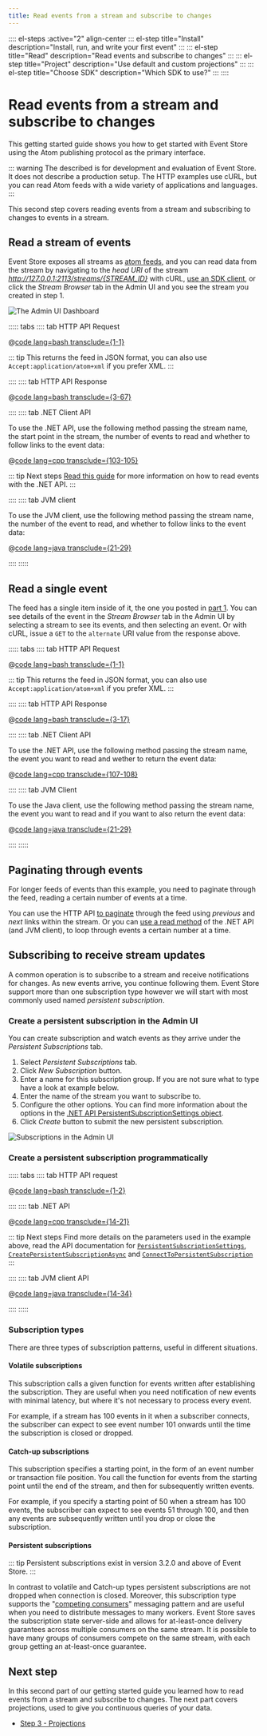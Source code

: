 ```yaml
---
title: Read events from a stream and subscribe to changes
---
```


:::: el-steps :active="2" align-center
::: el-step title="Install" description="Install, run, and write your first event"
:::
::: el-step title="Read" description="Read events and subscribe to changes"
:::
::: el-step title="Project" description="Use default and custom projections"
:::
::: el-step title="Choose SDK" description="Which SDK to use?"
:::
::::

# Read events from a stream and subscribe to changes

This getting started guide shows you how to get started with Event Store using the Atom publishing protocol as the primary interface. 

::: warning
The described is for development and evaluation of Event Store. It does not describe a production setup. The HTTP examples use cURL, but you can read Atom feeds with a wide variety of applications and languages.
:::

This second step covers reading events from a stream and subscribing to changes to events in a stream.

## Read a stream of events

Event Store exposes all streams as [atom feeds](http://tools.ietf.org/html/rfc4287), and you can read data from the stream by navigating to the _head URI_ of the stream _http://127.0.0.1:2113/streams/{STREAM_ID}_ with cURL, [use an SDK client](/v5/getting-started/which-api-sdk.md), or click the _Stream Browser_ tab in the Admin UI and you see the stream you created in step 1.

![The Admin UI Dashboard](../images/es-web-admin-stream-browser.png)

::::: tabs
:::: tab HTTP API Request

@[code lang=bash transclude={1-1}](docs/v5/code-examples/getting-started/read-stream.sh)

::: tip
This returns the feed in JSON format, you can also use `Accept:application/atom+xml` if you prefer XML.
:::

::::
:::: tab HTTP API Response

@[code lang=bash transclude={3-67}](docs/v5/code-examples/getting-started/read-stream.sh)

::::
:::: tab .NET Client API

To use the .NET API, use the following method passing the stream name, the start point in the stream, the number of events to read and whether to follow links to the event data:

@[code lang=cpp transclude={103-105}](docs/v5/code-examples/DocsExample/Program.cs)

::: tip Next steps
[Read this guide](/v5/dotnet-api/reading-events.md) for more information on how to read events with the .NET API.
:::

::::
:::: tab JVM client

To use the JVM client, use the following method passing the stream name, the number of the event to read, and whether to follow links to the event data:

@[code lang=java transclude={21-29}](docs/v5/code-examples/EventStore.Samples.Java/src/main/java/org/eventstore/sample/ReadMultipleEventsExample.java)

::::
:::::

## Read a single event

The feed has a single item inside of it, the one you posted in [part 1](/v5/getting-started/index.md). You can see details of the event in the _Stream Browser_ tab in the Admin UI by selecting a stream to see its events, and then selecting an event. Or with cURL, issue a `GET` to the `alternate` URI value from the response above.

::::: tabs
:::: tab HTTP API Request

@[code lang=bash transclude={1-1}](docs/v5/code-examples/getting-started/read-event.sh)

::: tip
This returns the feed in JSON format, you can also use `Accept:application/atom+xml` if you prefer XML.
:::

::::
:::: tab HTTP API Response

@[code lang=bash transclude={3-17}](docs/v5/code-examples/getting-started/read-event.sh)

::::
:::: tab .NET Client API

To use the .NET API, use the following method passing the stream name, the event you want to read and wether to return the event data:

@[code lang=cpp transclude={107-108}](docs/v5/code-examples/DocsExample/Program.cs)

::::
:::: tab JVM Client

To use the Java client, use the following method passing the stream name, the event you want to read and if you want to also return the event data:

@[code lang=java transclude={21-29}](docs/v5/code-examples/EventStore.Samples.Java/src/main/java/org/eventstore/sample/ReadSingleEventExample.java)

::::
:::::

## Paginating through events

For longer feeds of events than this example, you need to paginate through the feed, reading a certain number of events at a time.

You can use the HTTP API [to paginate](/v5/http-api/reading-streams.md#feed-paging) through the feed using _previous_ and _next_ links within the stream. Or you can [use a read method](/v5/dotnet-api/reading-events.md#example-read-an-entire-stream-forwards-from-start-to-end) of the .NET API (and JVM client), to loop through events a certain number at a time.

## Subscribing to receive stream updates

A common operation is to subscribe to a stream and receive notifications for changes. As new events arrive, you continue following them. Event Store support more than one subscription type however we will start with most commonly used named _persistent subscription_.

### Create a persistent subscription in the Admin UI

You can create subscription and watch events as they arrive under the _Persistent Subscriptions_ tab.

1. Select _Persistent Subscriptions_ tab.
2. Click _New Subscription_ button.
3. Enter a name for this subscription group. If you are not sure what to type have a look at example below.
4. Enter the name of the stream you want to subscribe to.
5. Configure the other options. You can find more information about the options in the [.NET API PersistentSubscriptionSettings object](xref:EventStore.ClientAPI.PersistentSubscriptionSettings).
6. Click _Create_ button to submit the new persistent subscription.

![Subscriptions in the Admin UI](../images/getting-started-subscriptions.png)

### Create a persistent subscription programmatically

::::: tabs
:::: tab HTTP API request

@[code lang=bash transclude={1-2}](docs/v5/code-examples/getting-started/creating-subscription.sh)

::::
:::: tab .NET API

@[code lang=cpp transclude={14-21}](docs/v5/code-examples/DocsExample/GettingStarted/CreatePersistentSubscription.cs)

::: tip Next steps
Find more details on the parameters used in the example above, read the API documentation for [`PersistentSubscriptionSettings`](xref:EventStore.ClientAPI.PersistentSubscriptionSettings), [`CreatePersistentSubscriptionAsync`](xref:EventStore.ClientAPI.IEventStoreConnection.CreatePersistentSubscriptionAsync*) and [`ConnectToPersistentSubscription`](xref:EventStore.ClientAPI.IEventStoreConnection.ConnectToPersistentSubscriptionAsync*)
:::

::::
:::: tab JVM client API

@[code lang=java transclude={14-34}](docs/v5/code-examples/EventStore.Samples.Java/src/main/java/org/eventstore/sample/SubscriptionExample.java)

::::
:::::

### Subscription types

There are three types of subscription patterns, useful in different situations.

#### Volatile subscriptions

This subscription calls a given function for events written after establishing the subscription. They are useful when you need notification of new events with minimal latency, but where it's not necessary to process every event.

For example, if a stream has 100 events in it when a subscriber connects, the subscriber can expect to see event number 101 onwards until the time the subscription is closed or dropped.

#### Catch-up subscriptions

This subscription specifies a starting point, in the form of an event number or transaction file position. You call the function for events from the starting point until the end of the stream, and then for subsequently written events.

For example, if you specify a starting point of 50 when a stream has 100 events, the subscriber can expect to see events 51 through 100, and then any events are subsequently written until you drop or close the subscription.

#### Persistent subscriptions

::: tip
Persistent subscriptions exist in version 3.2.0 and above of Event Store.
:::

In contrast to volatile and Catch-up types persistent subscriptions are not dropped when connection is closed. Moreover, this subscription type supports the "[competing consumers](https://docs.microsoft.com/en-us/azure/architecture/patterns/competing-consumers)" messaging pattern and are useful when you need to distribute messages to many workers. Event Store saves the subscription state server-side and allows for at-least-once delivery guarantees across multiple consumers on the same stream. It is possible to have many groups of consumers compete on the same stream, with each group getting an at-least-once guarantee.

## Next step

In this second part of our getting started guide you learned how to read events from a stream and subscribe to changes. The next part covers projections, used to give you continuous queries of your data.

-   [Step 3 - Projections](/v5/getting-started/projections.md)
